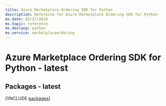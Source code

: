 ```yaml
---
title: Azure Marketplace Ordering SDK for Python
description: Reference for Azure Marketplace Ordering SDK for Python
ms.date: 02/27/2024
ms.topic: reference
ms.devlang: python
ms.service: marketplaceordering
---
```

# Azure Marketplace Ordering SDK for Python - latest
## Packages - latest
[!INCLUDE [packages](marketplace-ordering-index.md)]